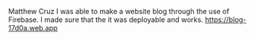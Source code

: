 Matthew Cruz
I was able to make a website blog through the use of Firebase. I made sure that the it was deployable and works.
https://blog-17d0a.web.app
